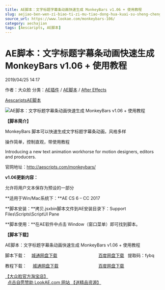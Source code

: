 ```yaml
---
title: AE脚本：文字标题字幕条动画快速生成 MonkeyBars v1.06 + 使用教程
slug: aejiao-ben-wen-zi-biao-ti-zi-mu-tiao-dong-hua-kuai-su-sheng-cheng-monkeybars-v1-06-shi-yong-jiao-cheng
source_url: https://www.lookae.com/monkeybars-106/
category: aechajian
tags: [Aescaripts, AE脚本]
---
```

# AE脚本：文字标题字幕条动画快速生成 MonkeyBars v1.06 + 使用教程

2019/04/25 14:17

作者：大众脸
分类：[AE插件](https://www.lookae.com/after-effects/aechajian/) / [AE脚本](https://www.lookae.com/after-effects/aescripts/) / [After Effects](https://www.lookae.com/after-effects/)

[Aescaripts](https://www.lookae.com/tag/aescaripts/)[AE脚本](https://www.lookae.com/tag/ae%e8%84%9a%e6%9c%ac/)

![AE脚本：文字标题字幕条动画快速生成 MonkeyBars v1.06 + 使用教程](https://www.lookae.com/wp-content/uploads/2019/04/monkeybars.jpg "AE脚本：文字标题字幕条动画快速生成 MonkeyBars v1.06 + 使用教程-LookAE.com")

**【脚本简介】**

MonkeyBars 脚本可以快速生成文字标题字幕条动画，风格多样

操作简单，控制直观，带使用教程

Introducing a new text animation workhorse for motion designers, editors and producers.

官网地址：http://aescripts.com/monkeybars/

**v1.06更新内容：**

允许将用户文本保存为预设的一部分

**适用于Win/Mac系统下：**AE CS 6 – CC 2017

**脚本安装：**拷贝.jsxbin脚本文件到AE安装目录下：Support Files\Scripts\ScriptUI Pane

**脚本使用：**在AE软件中点击 Window（窗口菜单）即可找到脚本。

**【脚本下载】**

AE脚本：文字标题字幕条动画快速生成 MonkeyBars v1.06 + 使用教程

脚本下载：    [城通网盘下载](https://lookae.ctfile.com/fs/680462-368247436)                                  [百度网盘下载](https://pan.baidu.com/s/1PippndVZ-h-XL6PNjO5sqg)   提取码：fybq

教程下载：     [城通网盘下载](https://lookae.ctfile.com/fs/680462-202009510)                                 [百度网盘下载](https://pan.baidu.com/s/1cGkpjS)

[【大众脸官方淘宝店】](https://lookae.taobao.com/)                [点击自愿赞助 LookAE.com 网站 【送精品资源】](https://www.lookae.com/sponsor/)

